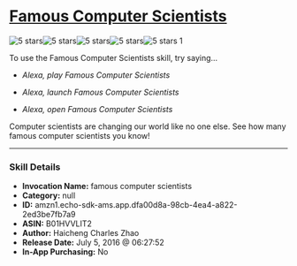 # [Famous Computer Scientists](http://alexa.amazon.com/#skills/amzn1.echo-sdk-ams.app.dfa00d8a-98cb-4ea4-a822-2ed3be7fb7a9)
![5 stars](../../images/ic_star_black_18dp_1x.png)![5 stars](../../images/ic_star_black_18dp_1x.png)![5 stars](../../images/ic_star_black_18dp_1x.png)![5 stars](../../images/ic_star_black_18dp_1x.png)![5 stars](../../images/ic_star_black_18dp_1x.png) 1

To use the Famous Computer Scientists skill, try saying...

* *Alexa, play Famous Computer Scientists*

* *Alexa, launch Famous Computer Scientists*

* *Alexa, open Famous Computer Scientists*

Computer scientists are changing our world like no one else. See how many famous computer scientists you know!

***

### Skill Details

* **Invocation Name:** famous computer scientists
* **Category:** null
* **ID:** amzn1.echo-sdk-ams.app.dfa00d8a-98cb-4ea4-a822-2ed3be7fb7a9
* **ASIN:** B01HVVLIT2
* **Author:** Haicheng Charles Zhao
* **Release Date:** July 5, 2016 @ 06:27:52
* **In-App Purchasing:** No
